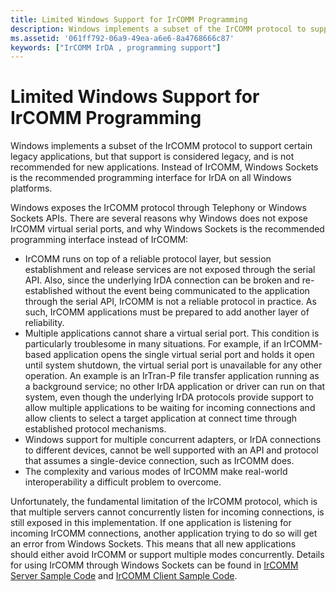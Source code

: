 ```yaml
---
title: Limited Windows Support for IrCOMM Programming
description: Windows implements a subset of the IrCOMM protocol to support certain legacy applications, but that support is considered legacy, and is not recommended for new applications.
ms.assetid: '061ff792-06a9-49ea-a6e6-8a4768666c87'
keywords: ["IrCOMM IrDA , programming support"]
---
```


# Limited Windows Support for IrCOMM Programming

Windows implements a subset of the IrCOMM protocol to support certain legacy applications, but that support is considered legacy, and is not recommended for new applications. Instead of IrCOMM, Windows Sockets is the recommended programming interface for IrDA on all Windows platforms.

Windows exposes the IrCOMM protocol through Telephony or Windows Sockets APIs. There are several reasons why Windows does not expose IrCOMM virtual serial ports, and why Windows Sockets is the recommended programming interface instead of IrCOMM:

-   IrCOMM runs on top of a reliable protocol layer, but session establishment and release services are not exposed through the serial API. Also, since the underlying IrDA connection can be broken and re-established without the event being communicated to the application through the serial API, IrCOMM is not a reliable protocol in practice. As such, IrCOMM applications must be prepared to add another layer of reliability.
-   Multiple applications cannot share a virtual serial port. This condition is particularly troublesome in many situations. For example, if an IrCOMM-based application opens the single virtual serial port and holds it open until system shutdown, the virtual serial port is unavailable for any other operation. An example is an IrTran-P file transfer application running as a background service; no other IrDA application or driver can run on that system, even though the underlying IrDA protocols provide support to allow multiple applications to be waiting for incoming connections and allow clients to select a target application at connect time through established protocol mechanisms.
-   Windows support for multiple concurrent adapters, or IrDA connections to different devices, cannot be well supported with an API and protocol that assumes a single-device connection, such as IrCOMM does.
-   The complexity and various modes of IrCOMM make real-world interoperability a difficult problem to overcome.

Unfortunately, the fundamental limitation of the IrCOMM protocol, which is that multiple servers cannot concurrently listen for incoming connections, is still exposed in this implementation. If one application is listening for incoming IrCOMM connections, another application trying to do so will get an error from Windows Sockets. This means that all new applications should either avoid IrCOMM or support multiple modes concurrently. Details for using IrCOMM through Windows Sockets can be found in [IrCOMM Server Sample Code](ircomm-server-sample-code.md) and [IrCOMM Client Sample Code](ircomm-client-sample-code.md).

 

 




